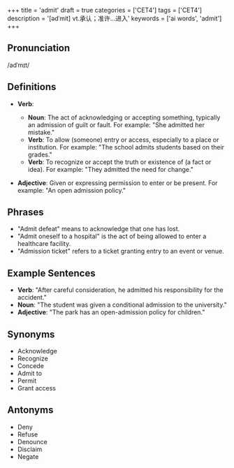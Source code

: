 +++
title = 'admit'
draft = true
categories = ['CET4']
tags = ['CET4']
description = '[ədˈmit] vt.承认；准许…进入'
keywords = ['ai words', 'admit']
+++

## Pronunciation
/adˈmɪt/

## Definitions
- **Verb**: 
  - **Noun**: The act of acknowledging or accepting something, typically an admission of guilt or fault. For example: "She admitted her mistake."
  - **Verb**: To allow (someone) entry or access, especially to a place or institution. For example: "The school admits students based on their grades."
  - **Verb**: To recognize or accept the truth or existence of (a fact or idea). For example: "They admitted the need for change."
  
- **Adjective**: Given or expressing permission to enter or be present. For example: "An open admission policy."

## Phrases
- "Admit defeat" means to acknowledge that one has lost.
- "Admit oneself to a hospital" is the act of being allowed to enter a healthcare facility.
- "Admission ticket" refers to a ticket granting entry to an event or venue.

## Example Sentences
- **Verb**: "After careful consideration, he admitted his responsibility for the accident."
- **Noun**: "The student was given a conditional admission to the university."
- **Adjective**: "The park has an open-admission policy for children."

## Synonyms
- Acknowledge
- Recognize
- Concede
- Admit to
- Permit
- Grant access

## Antonyms
- Deny
- Refuse
- Denounce
- Disclaim
- Negate
